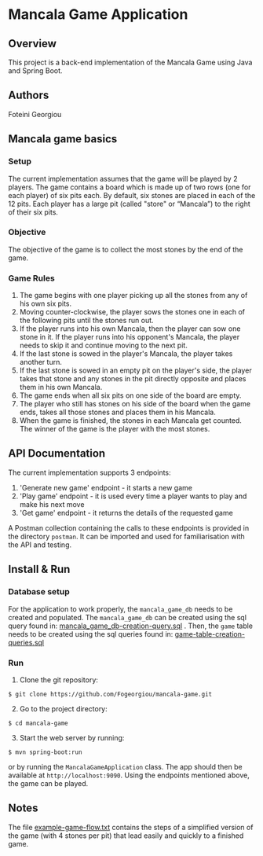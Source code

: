 # Mancala Game Application

## Overview
This project is a back-end implementation of the Mancala Game using Java and Spring Boot.

## Authors
Foteini Georgiou

## Mancala game basics

### Setup
The current implementation assumes that the game will be played by 2 players.
The game contains a board which is made up of two rows (one for each player) of six pits each.
By default, six stones are placed in each of the 12 pits.
Each player has a large pit (called "store" or “Mancala”) to the right of their six pits.

### Objective
The objective of the game is to collect the most stones by the end of the game.

### Game Rules
1. The game begins with one player picking up all the stones from any of his own six pits.
2. Moving counter-clockwise, the player sows the stones one in each of the following pits until the stones run out.
3. If the player runs into his own Mancala, then the player can sow one stone in it. If the player runs into his opponent's Mancala, the player needs to skip it and
   continue moving to the next pit.
4. If the last stone is sowed in the player's Mancala, the player takes another turn.
5. If the last stone is sowed in an empty pit on the player's side, the player takes that stone and any stones in the pit directly
   opposite and places them in his own Mancala.
6. The game ends when all six pits on one side of the board are empty.
8. The player who still has stones on his side of the board when the game ends, takes all those stones and places them in his Mancala.
9. When the game is finished, the stones in each Mancala get counted. The winner of the game is the player with the most stones.

## API Documentation
The current implementation supports 3 endpoints:
1. 'Generate new game' endpoint - it starts a new game
2. 'Play game' endpoint - it is used every time a player wants to play and make his next move
3. 'Get game' endpoint - it returns the details of the requested game

A Postman collection containing the calls to these endpoints is provided in the directory `postman`.
It can be imported and used for familiarisation with the API and testing.

## Install & Run

### Database setup
For the application to work properly, the `mancala_game_db` needs to be created and populated.
The `mancala_game_db` can be created using the sql query found in: [mancala_game_db-creation-query.sql](https://github.com/Fogeorgiou/mancala-game/blob/master/src/main/resources/static/db_queries/mancala_game_db-creation-query.sql) .
Then, the `game` table needs to be created using the sql queries found in: [game-table-creation-queries.sql](https://github.com/Fogeorgiou/mancala-game/blob/master/src/main/resources/static/db_queries/game-table-creation-queries.sql)

### Run
1. Clone the git repository:
```
$ git clone https://github.com/Fogeorgiou/mancala-game.git
```
2. Go to the project directory:
```
$ cd mancala-game
```
3. Start the web server by running:
```
$ mvn spring-boot:run
```
or by running the `MancalaGameApplication` class. The app should then be available at `http://localhost:9090`.
Using the endpoints mentioned above, the game can be played.

## Notes
The file [example-game-flow.txt](https://github.com/Fogeorgiou/mancala-game/blob/master/src/main/resources/static/example-game-flow.txt) contains the steps of a simplified version of the game (with 4 stones per pit) that 
lead easily and quickly to a finished game.